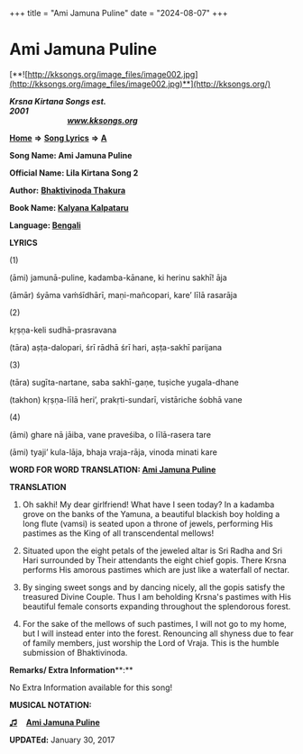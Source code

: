 +++
title = "Ami Jamuna Puline"
date = "2024-08-07"
+++

# Ami Jamuna Puline
[**![http://kksongs.org/image_files/image002.jpg](http://kksongs.org/image_files/image002.jpg)**](http://kksongs.org/)

**_Krsna Kirtana Songs est. 2001_**                                                                                                                                                 **_www.kksongs.org_**

[**Home**](http://kksongs.org/) **⇒** [**Song Lyrics**](http://kksongs.org/lyrics.html) **⇒** [**A**](http://kksongs.org/songs/song_a.html)

**Song Name: Ami Jamuna Puline**

**Official Name: Lila Kirtana Song 2**

**Author:** [**Bhaktivinoda Thakura**](http://kksongs.org/authors/list/bhaktivinoda.html)

**Book Name: [Kalyana Kalpataru](http://kksongs.org/authors/literature/kalyanakalpataru.html)**

**Language: [Bengali](http://kksongs.org/language/list/bengali.html)**

**LYRICS**

(1)

(āmi) jamunā-puline, kadamba-kānane, ki herinu sakhī! āja

(āmār) śyāma vaḿśīdhārī, maṇi-mañcopari, kare’ līlā rasarāja

(2)

kṛṣṇa-keli sudhā-prasravana

(tāra) aṣṭa-dalopari, śrī rādhā śrī hari, aṣṭa-sakhī parijana

(3)

(tāra) sugīta-nartane, saba sakhī-gaṇe, tuṣiche yugala-dhane

(takhon) kṛṣṇa-līlā heri’, prakṛti-sundarī, vistāriche śobhā vane

(4)

(āmi) ghare nā jāiba, vane praveśiba, o līlā-rasera tare

(āmi) tyaji’ kula-lāja, bhaja vraja-rāja, vinoda minati kare

**WORD FOR WORD TRANSLATION: [Ami Jamuna Puline](http://kksongs.org/synonym/a/amijamunapuline.html)**

**TRANSLATION**

1) Oh sakhi! My dear girlfriend! What have I seen today? In a kadamba grove on the banks of the Yamuna, a beautiful blackish boy holding a long flute (vamsi) is seated upon a throne of jewels, performing His pastimes as the King of all transcendental mellows!

2) Situated upon the eight petals of the jeweled altar is Sri Radha and Sri Hari surrounded by Their attendants the eight chief gopis. There Krsna performs His amorous pastimes which are just like a waterfall of nectar.

3) By singing sweet songs and by dancing nicely, all the gopis satisfy the treasured Divine Couple. Thus I am beholding Krsna's pastimes with His beautiful female consorts expanding throughout the splendorous forest.

4) For the sake of the mellows of such pastimes, I will not go to my home, but I will instead enter into the forest. Renouncing all shyness due to fear of family members, just worship the Lord of Vraja. This is the humble submission of Bhaktivinoda.

**Remarks/ Extra Information****:**

No Extra Information available for this song!

**MUSICAL NOTATION:**

**[♫](http://kksongs.org/vsongs/amiyamunapuline.html)**    **[Ami Jamuna Puline](http://kksongs.org/vsongs/amiyamunapuline.html)**

**UPDATEd:** January 30, 2017
